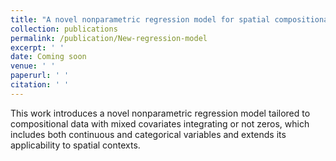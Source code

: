 ```yaml
---
title: "A novel nonparametric regression model for spatial compositional data incorporating zeros, and both continuous and discrete covariates"
collection: publications
permalink: /publication/New-regression-model
excerpt: ' '
date: Coming soon
venue: ' '
paperurl: ' '
citation: ' '
---
```


This work introduces a novel nonparametric regression model tailored to compositional data with mixed covariates integrating or not zeros, which includes both continuous and categorical variables and extends its applicability to spatial contexts. 
